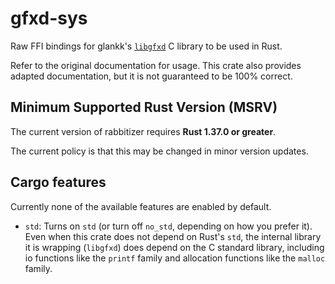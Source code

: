 # gfxd-sys

Raw FFI bindings for glankk's [`libgfxd`](https://github.com/glankk/libgfxd) C
library to be used in Rust.

Refer to the original documentation for usage. This crate also provides adapted
documentation, but it is not guaranteed to be 100% correct.

## Minimum Supported Rust Version (MSRV)

The current version of rabbitizer requires **Rust 1.37.0 or greater**.

The current policy is that this may be changed in minor version updates.

## Cargo features

Currently none of the available features are enabled by default.

- `std`: Turns on `std` (or turn off `no_std`, depending on how you prefer it).
  Even when this crate does not depend on Rust's `std`, the internal library it
  is wrapping (`libgfxd`) does depend on the C standard library, including
  io functions like the `printf` family and allocation functions like the
  `malloc` family.
